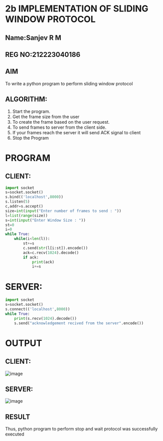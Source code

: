 # 2b IMPLEMENTATION OF SLIDING WINDOW PROTOCOL
## Name:Sanjev R M
## REG NO:212223040186
## AIM
To write a python program to perform sliding window protocol
## ALGORITHM:
1. Start the program.
2. Get the frame size from the user
3. To create the frame based on the user request.
4. To send frames to server from the client side.
5. If your frames reach the server it will send ACK signal to client
6. Stop the Program

# PROGRAM
## CLIENT:
```python
import socket
s=socket.socket()
s.bind(('localhost',8000))
s.listen(5)
c,addr=s.accept()
size=int(input("Enter number of frames to send : "))
l=list(range(size))
s=int(input("Enter Window Size : "))
st=0
i=0
while True:
    while(i<len(l)):
        st+=s
        c.send(str(l[i:st]).encode())
        ack=c.recv(1024).decode()
        if ack:
            print(ack)
            i+=s
```
 
# SERVER:
```python
import socket
s=socket.socket()
s.connect(('localhost',8000))
while True: 
    print(s.recv(1024).decode())
    s.send("acknowledgement recived from the server".encode())
``` 
 
# OUTPUT
## CLIENT:
![image](https://github.com/sanjevrm/2b_SLIDING_WINDOW_PROTOCOL/assets/155142423/1993daf9-f151-4ea9-92b8-faa9650efb83)


## SERVER:
![image](https://github.com/sanjevrm/2b_SLIDING_WINDOW_PROTOCOL/assets/155142423/918ffe6f-1725-49ab-9057-19d80c5fb013)


## RESULT
Thus, python program to perform stop and wait protocol was successfully executed
